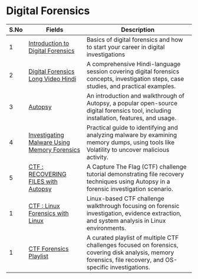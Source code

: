 # Digital Forensics


| S.No          | Fields   | Description   |
| ------------- | ------------- | ------------- |
| 1             | [Introduction to Digital Forensics](https://www.youtube.com/watch?v=giv0DQDSsjQ&list=PLJu2iQtpGvv-2LtysuTTka7dHt9GKUbxD) | Basics of digital forensics and how to start your career in digital investigations |
| 2             | [Digital Forensics Long Video Hindi](https://www.youtube.com/watch?v=vD7uJ8aP0zA) | A comprehensive Hindi-language session covering digital forensics concepts, investigation steps, case studies, and practical examples.  |
| 3             | [Autopsy](https://www.youtube.com/watch?v=S6V66G2tVr8) | An introduction and walkthrough of Autopsy, a popular open-source digital forensics tool, including installation, features, and usage.  |
| 4             | [Investigating Malware Using Memory Forensics](https://www.youtube.com/watch?v=BMFCdAGxVN4)| Practical guide to identifying and analyzing malware by examining memory dumps, using tools like Volatility to uncover malicious activity.  | 
| 5             | [CTF : RECOVERING FILES with Autopsy ](https://www.youtube.com/watch?v=6NcIbiKhIis) | A Capture The Flag (CTF) challenge tutorial demonstrating file recovery techniques using Autopsy in a forensic investigation scenario. |
| 1             | [CTF : Linux Forensics with Linux](https://www.youtube.com/watch?v=bjHh6Tz72gA) | Linux-based CTF challenge walkthrough focusing on forensic investigation, evidence extraction, and system analysis in Linux environments. |
| 1             | [CTF Forensics Playlist](https://www.youtube.com/watch?v=dbKwngknixo&list=PL1H1sBF1VAKUOp_TVZiOTGt4nB74So8sv) | A curated playlist of multiple CTF challenges focused on forensics, covering disk analysis, memory forensics, file recovery, and OS-specific investigations. |
